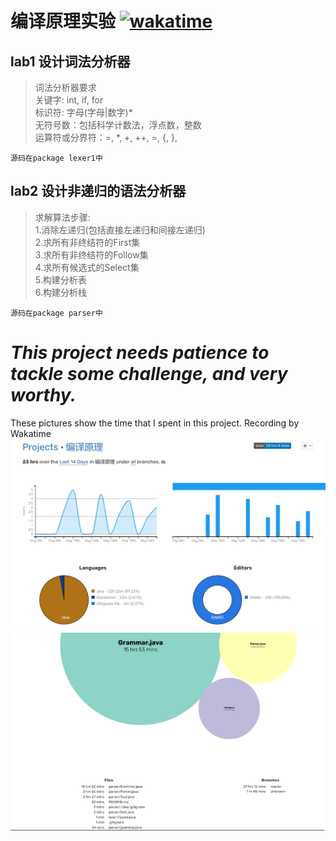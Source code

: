 # 编译原理实验  [![wakatime](https://wakatime.com/badge/user/b06f1799-d59e-4d93-be43-644d6ec7f0fc/project/f3d92d3c-d791-456f-b169-2cdc68996234.svg)](https://wakatime.com/badge/user/b06f1799-d59e-4d93-be43-644d6ec7f0fc/project/f3d92d3c-d791-456f-b169-2cdc68996234)
## lab1 设计词法分析器
> 词法分析器要求<br>
    关键字: int, if, for<br>
    标识符: 字母(字母|数字)*<br>
    无符号数：包括科学计数法，浮点数，整数<br>
    运算符或分界符：=, *, +, ++, =, {, },<br>

```
源码在package lexer1中
```

## lab2 设计非递归的语法分析器
> 求解算法步骤:<br>
> 1.消除左递归(包括直接左递归和间接左递归)<br> 
> 2.求所有非终结符的First集<br> 
> 3.求所有非终结符的Follow集<br>
> 4.求所有候选式的Select集  
> 5.构建分析表  
> 6.构建分析栈  

```
源码在package parser中
```

# *This project needs patience to tackle some challenge, and very worthy.*
These pictures show the time that I spent in this project. Recording by Wakatime
![这是wakatime记录的时间](resource/updateTimeRecord.png "wakatime")
![这是wakatime记录的时间](resource/updateTimeRecord2.png "wakatime")






